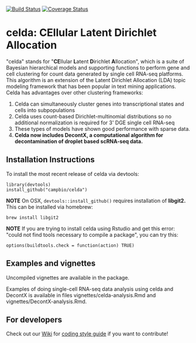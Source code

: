 [![Build Status](https://travis-ci.org/campbio/celda.svg?branch=master)](https://travis-ci.org/campbio/celda)
[![Coverage Status](https://coveralls.io/repos/github/campbio/celda/badge.svg?branch=master)](https://coveralls.io/github/campbio/celda?branch=master)

# celda: CEllular Latent Dirichlet Allocation

"celda" stands for "**CE**llular **L**atent **D**irichlet **A**llocation", which is a suite of Bayesian hierarchical models and supporting functions to perform gene and cell clustering for count data generated by single cell RNA-seq platforms. This algorithm is an extension of the Latent Dirichlet Allocation (LDA) topic modeling framework that has been popular in text mining applications. Celda has advantages over other clustering frameworks:

1. Celda can simultaneously cluster genes into transcriptional states and cells into subpopulations
2. Celda uses count-based Dirichlet-multinomial distributions so no additional normalization is required for 3' DGE single cell RNA-seq
3. These types of models have shown good performance with sparse data.
4. **Celda now includes DecontX, a computational algorithm for decontamination of droplet based scRNA-seq data.**


## Installation Instructions

To install the most recent release of celda via devtools:
```
library(devtools)
install_github("campbio/celda")
```

**NOTE** On OSX, `devtools::install_github()` requires installation of **libgit2.** This can be installed via homebrew:
```
brew install libgit2
```
**NOTE** If you are trying to install celda using Rstudio and get this error: "could not find tools necessary to compile a package", you can try this:
```
options(buildtools.check = function(action) TRUE)
```

## Examples and vignettes

Uncompiled vignettes are available in the package. 

Examples of doing single-cell RNA-seq data analysis using celda and DecontX is available in files vignettes/celda-analysis.Rmd and vignettes/DecontX-analysis.Rmd.

## For developers
Check out our [Wiki](https://github.com/campbio/celda/wiki) for [coding style guide](https://github.com/campbio/celda/wiki/Celda-Development-Coding-Style-Guide) if you want to contribute!
